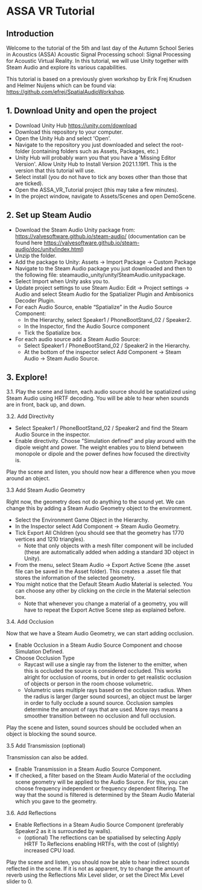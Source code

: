 # ASSA VR Tutorial

## Introduction
Welcome to the tutorial of the 5th and last day of the Autumn School Series in Acoustics (ASSA) Acoustic Signal Processing school: Signal Processing for Acoustic Virtual Reality. 
In this tutorial, we will use Unity together with Steam Audio and explore its various capabilities.

This tutorial is based on a previously given workshop by Erik Frej Knudsen and Helmer Nuijens which can be found via: https://github.com/efrej/SpatialAudioWorkshop.

## 1. Download Unity and open the project
- Download Unity Hub https://unity.com/download
- Download this repository to your computer.
- Open the Unity Hub and select 'Open'.
- Navigate to the repository you just downloaded and select the root-folder (containing folders such as Assets, Packages, etc.)
- Unity Hub will probably warn you that you have a 'Missing Editor Version'. Allow Unity Hub to Install Version 2021.1.19f1. This is the version that this tutorial will use.
- Select install (you do not have to tick any boxes other than those that are ticked).
- Open the ASSA_VR_Tutorial project (this may take a few minutes).
- In the project window, navigate to Assets/Scenes and open DemoScene.

## 2. Set up Steam Audio
- Download the Steam Audio Unity package from: https://valvesoftware.github.io/steam-audio/ (documentation can be found here https://valvesoftware.github.io/steam-audio/doc/unity/index.html)
- Unzip the folder.
- Add the package to Unity: Assets → Import Package → Custom Package
- Navigate to the Steam Audio package you just downloaded and then to the following file: steamaudio_unity/unity/SteamAudio.unitypackage.
- Select Import when Unity asks you to.
- Update project settings to use Steam Audio: Edit → Project settings → Audio and select Steam Audio for the Spatializer Plugin and Ambisonics Decoder Plugin.
- For each Audio Source, enable “Spatialize” in the Audio Source Component:
    - In the Hierarchy, select Speaker1 / PhoneBootStand_02 / Speaker2.
    - In the Inspector, find the Audio Source component
    - Tick the Spatialize box. 
- For each audio source add a Steam Audio Source:
    - Select Speaker1 / PhoneBootStand_02 / Speaker2 in the Hierarchy.
    - At the bottom of the inspector select Add Component → Steam Audio → Steam Audio Source. 

## 3. Explore!
3.1. Play the scene and listen, each audio source should be spatialized using Steam Audio using HRTF decoding. You will be able to hear when sounds are in front, back up, and down. 

3.2. Add Directivity 
- Select Speaker1 / PhoneBootStand_02 / Speaker2 and find the Steam Audio Source in the inspector.
- Enable directivity. Choose "Simulation defined" and play around with the dipole weight and power. The weight enables you to blend between monopole or dipole and the power defines how focused the directivity is. 

Play the scene and listen, you should now hear a difference when you move around an object.

3.3 Add Steam Audio Geometry

Right now, the geometry does not do anything to the sound yet. We can change this by adding a Steam Audio Geometry object to the environment.
- Select the Environment Game Object in the Hierarchy.
- In the Inspector select Add Component → Steam Audio Geometry.
- Tick Export All Children (you should see that the geometry has 1770 vertices and 1210 triangles).
    - Note that only objects with a mesh filter component will be included (these are automatically added when adding a standard 3D object in Unity).
- From the menu, select Steam Audio → Export Active Scene (the .asset file can be saved in the Asset folder). This creates a .asset file that stores the information of the selected geometry.
- You might notice that the Default Steam Audio Material is selected. You can choose any other by clicking on the circle in the Material selection box.
    - Note that whenever you change a material of a geometry, you will have to repeat the Export Active Scene step as explained before.

3.4. Add Occlusion

Now that we have a Steam Audio Geometry, we can start adding occlusion.

- Enable Occlusion in a Steam Audio Source Component and choose Simulation Defined.
- Choose Occlusion Type
    - Raycast will use a single ray from the listener to the emitter, when this is occluded the source is considered occluded. This works alright for occlusion of rooms, but in order to get realistic occlusion of objects or person in the room choose volumetric.
    - Volumetric uses multiple rays based on the occlusion radius. When the radius is larger (larger sound sources), an object must be larger in order to fully occlude a sound source. Occlusion samples determine the amount of rays that are used. More rays means a smoother transition between no occlusion and full occlusion.
    
Play the scene and listen, sound sources should be occluded when an object is blocking the sound source.

3.5 Add Transmission (optional)

Transmission can also be added.
- Enable Transmission in a Steam Audio Source Component.
- If checked, a filter based on the Steam Audio Material of the occluding scene geometry will be applied to the Audio Source. For this, you can choose frequency independent or frequency dependent filtering. The way that the sound is filtered is determined by the Steam Audio Material which you gave to the geometry. 

3.6. Add Reflections
- Enable Reflections in a Steam Audio Source Component (preferably Speaker2 as it is surrounded by walls).
    - (optional) The reflections can be spatialised by selecting Apply HRTF To Reflecions enabling HRTFs, with the cost of (slightly) increased CPU load. 

Play the scene and listen, you should now be able to hear indirect sounds reflected in the scene. If it is not as apparent, try to change the amount of reverb using the Reflections Mix Level slider, or set the Direct Mix Level slider to 0.
